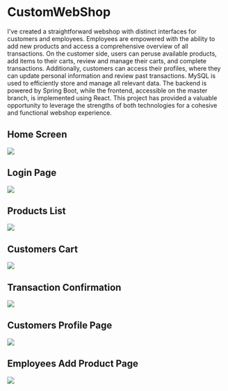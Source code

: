 # CustomWebShop

I've created a straightforward webshop with distinct interfaces for customers and employees. Employees are empowered with the ability to add new products and access a comprehensive overview of all transactions. On the customer side, users can peruse available products, add items to their carts, review and manage their carts, and complete transactions. Additionally, customers can access their profiles, where they can update personal information and review past transactions. MySQL is used to efficiently store and manage all relevant data. The backend is powered by Spring Boot, while the frontend, accessible on the master branch, is implemented using React. This project has provided a valuable opportunity to leverage the strengths of both technologies for a cohesive and functional webshop experience.

<h2>Home Screen</h2>
<img src="https://user-images.githubusercontent.com/70106587/220584404-fb5910ef-bd91-42d7-a64e-d1d6b4c8ddbb.png"/>

<h2>Login Page</h2>
<img src="https://user-images.githubusercontent.com/70106587/220584449-f96e760c-7207-4e34-b524-fa9eda5028f0.png"/>

<h2>Products List</h2>
<img src="https://user-images.githubusercontent.com/70106587/220584452-88f90032-62a6-4056-9fd1-f93f54335bf4.png"/>

<h2>Customers Cart</h2>
<img src="https://user-images.githubusercontent.com/70106587/220584442-5c9eb8ee-9ea4-4529-a314-6cde54f1a11b.png"/>

<h2>Transaction Confirmation</h2>
<img src="https://user-images.githubusercontent.com/70106587/220584446-3d3f10be-2ee5-4462-a087-fecc9ddb45d8.png"/>

<h2>Customers Profile Page</h2>
<img src="https://user-images.githubusercontent.com/70106587/220584447-9eb64390-be4a-48bf-b6fd-eab0cc47a883.png"/>

<h2>Employees Add Product Page</h2>
<img src="https://user-images.githubusercontent.com/70106587/220584448-e3a0c491-b400-4a81-95e9-5b8e7b5badd3.png"/>


